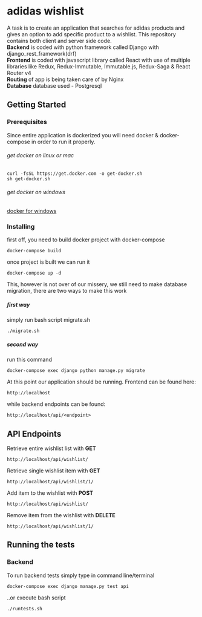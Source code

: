 # adidas wishlist

A task is to create an application that searches for adidas products and gives an option to add specific product to a wishlist. This repository contains both client and server side code.  <br />
**Backend** is coded with python framework called Django with django_rest_framework(drf) <br />
**Frontend** is coded with javascript library called React with use of multiple libraries like Redux, Redux-Immutable, Immutable.js, Redux-Saga & React Router v4 <br /> 
**Routing** of app is being taken care of by Nginx <br />
**Database** database used - Postgresql

## Getting Started

### Prerequisites
Since entire application is dockerized you will need docker & docker-compose in order to run it properly.
###### get docker on linux or mac
```
curl -fsSL https://get.docker.com -o get-docker.sh
sh get-docker.sh
```
###### get docker on windows
[docker for windows](https://docs.docker.com/docker-for-windows/)
### Installing
first off, you need to build docker project with docker-compose

```
docker-compose build
```

once project is built we can run it 

```
docker-compose up -d
```

This, however is not over of our missery, we still need to make database migration, there are two ways to make this work
##### first way
simply run bash script migrate.sh
```
./migrate.sh
```
##### second way
run this command
```
docker-compose exec django python manage.py migrate
```

At this point our application should be running. 
Frontend can be found here:
```
http://localhost
```
while backend endpoints can be found:
```
http://localhost/api/<endpoint>
```
## API Endpoints

Retrieve entire wishlist list with **GET**
```
http://localhost/api/wishlist/
```

Retrieve single wishlist item with **GET**
```
http://localhost/api/wishlist/1/
```

Add item to the wishlist with **POST**
```
http://localhost/api/wishlist/
```

Remove item from the wishlist with **DELETE**
```
http://localhost/api/wishlist/1/
```

## Running the tests

### Backend
To run backend tests simply type in command line/terminal
```
docker-compose exec django manage.py test api
```
..or execute bash script

```
./runtests.sh
```
